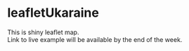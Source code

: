 # leafletUkaraine
This is shiny leaflet map.
<br>
Link to live example will be available by the end of the week.
